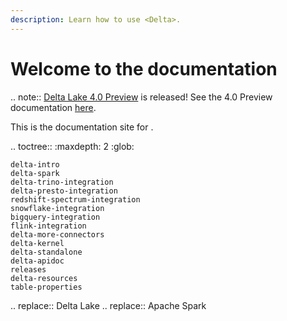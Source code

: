 ```yaml
---
description: Learn how to use <Delta>.
---
```


<a id="delta-guide"></a>

# Welcome to the <Delta> documentation

.. note::
    [Delta Lake 4.0 Preview](https://github.com/delta-io/delta/releases/tag/v4.0.0rc1) is released! See the 4.0 Preview documentation [here](https://docs.delta.io/4.0.0-preview/index.html).

This is the documentation site for <Delta>.

.. toctree::
    :maxdepth: 2
    :glob:

    delta-intro
    delta-spark
    delta-trino-integration
    delta-presto-integration
    redshift-spectrum-integration
    snowflake-integration
    bigquery-integration
    flink-integration
    delta-more-connectors
    delta-kernel
    delta-standalone
    delta-apidoc
    releases
    delta-resources
    table-properties


.. <Delta> replace:: Delta Lake
.. <AS> replace:: Apache Spark
